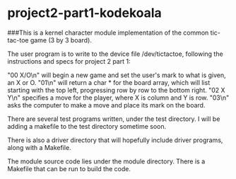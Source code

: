 # project2-part1-kodekoala

###This is a kernel character module implementation of the common tic-tac-toe game (3 by 3 board).

The user program is to write to the device file /dev/tictactoe, following the instructions and specs for project 2 part 1:

"00 X/O\n" will begin a new game and set the user's mark to what is given, an X or O.
"01\n" will return a char * for the board array, which will list starting with the top left, progressing row by row to the bottom right.
"02 X Y\n" specifies a move for the player, where X is column and Y is row. 
"03\n" asks the computer to make a move and place its mark on the board.

There are several test programs written, under the test directory. I will be adding a makefile to the test directory sometime soon. 

There is also a driver directory that will hopefully include driver programs, along with a Makefile.

The module source code lies under the module directory. There is a Makefile that can be run to build the code.
